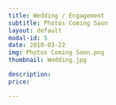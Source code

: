 ```yaml
---
title: Wedding / Engagement
subtitle: Photos Coming Soon
layout: default
modal-id: 5
date: 2018-03-22
img: Photos Coming Soon.png
thumbnail: Wedding.jpg

description: 
price: 

---
```

